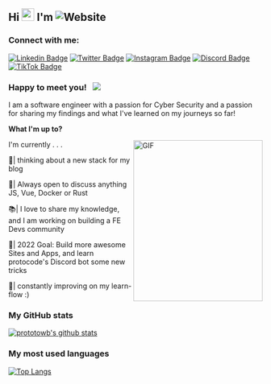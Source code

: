 

## Hi <img src="https://media.giphy.com/media/hvRJCLFzcasrR4ia7z/giphy.gif" width="25px"> I'm ![Website](https://img.shields.io/badge/Tobias%20Rauer-JS%20Dev-yellow)

### Connect with me:

[![Linkedin Badge](https://img.shields.io/badge/-LinkedIn-0e76a8?style=flat-square&logo=Linkedin&logoColor=white)][linkedin]
[![Twitter Badge](https://img.shields.io/twitter/follow/prototowb?label=Follow&style=social)][twitter]
[![Instagram Badge](https://img.shields.io/badge/-Instagram-e4405f?style=flat-square&logo=Instagram&logoColor=white)][instagram]
[![Discord Badge](https://img.shields.io/badge/Discord-Join!-6a0dad)][discord]
[![TikTok Badge](https://img.shields.io/badge/TikTok-Follow-blue)][tiktok]

### Happy to meet you! &nbsp; ![](https://visitor-badge.glitch.me/badge?page_id=prototowb.prototowb)

I am a software engineer with a passion for Cyber Security and a passion for sharing my findings and what I've learned on my journeys so far!

**What I'm up to?**

<img align="right" alt="GIF" src="https://github.com/prototowb/prototowb/blob/main/sir-cat-laptop.gif" width="256" height="320" />

  I'm currently . . .

  📰| thinking about a new stack for my blog

  🔭| Always open to discuss anything JS, Vue, Docker or Rust

  📚| I love to share my knowledge, and I am working on building a FE Devs community

  🥅| 2022 Goal: Build more awesome Sites and Apps, and learn protocode's Discord bot some new tricks

  💬| constantly improving on my learn-flow :) 

### My GitHub stats
[![prototowb's github stats](https://github-readme-stats.vercel.app/api?username=prototowb&count_private=true&include_all_commits=true&theme=cobalt)](https://google.com)

### My most used languages
[![Top Langs](https://github-readme-stats.vercel.app/api/top-langs/?username=prototowb&layout=compact)](https://github.com/anuraghazra/github-readme-stats)



<!-- variables that are used above -->
[linkedin]: https://www.linkedin.com/in/tobias-rauer/
[twitter]: https://twitter.com/prototowb/
[instagram]: https://www.instagram.com/protocode_/
[discord]: https://discord.gg/XB3KCDwgzk
[tiktok]: https://www.tiktok.com/@protocode_
